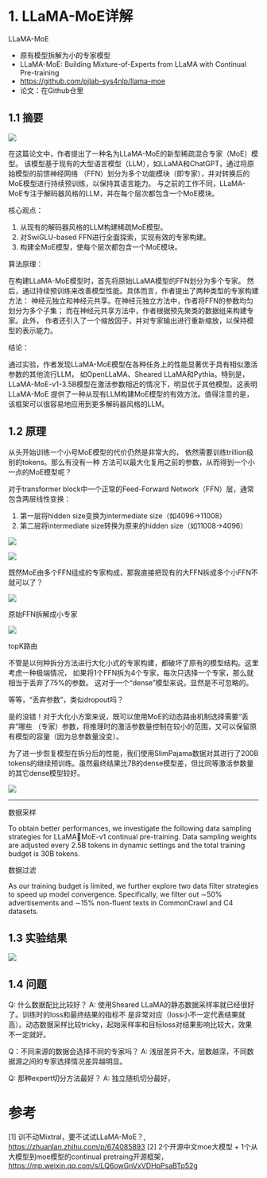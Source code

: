 # 1. LLaMA-MoE详解

LLaMA-MoE
   - 原有模型拆解为小的专家模型
   - LLaMA-MoE: Building Mixture-of-Experts from LLaMA with Continual Pre-training
   - https://github.com/pjlab-sys4nlp/llama-moe
   - 论文：在Github仓里

## 1.1 摘要

![](.01_开源代码_images/MOE原理.png)

在这篇论文中，作者提出了一种名为LLaMA-MoE的新型稀疏混合专家（MoE）模型。
该模型基于现有的大型语言模型（LLM），如LLaMA和ChatGPT，通过将原始模型的前馈神经网络
（FFN）划分为多个功能模块（即专家），并对转换后的MoE模型进行持续预训练，以保持其语言能力。
与之前的工作不同，LLaMA-MoE专注于解码器风格的LLM，并在每个层次都包含一个MoE模块。

核心观点：

1. 从现有的解码器风格的LLM构建稀疏MoE模型。
2. 对SwiGLU-based FFN进行全面探索，实现有效的专家构建。
3. 构建全MoE模型，使每个层次都包含一个MoE模块。

算法原理：

在构建LLaMA-MoE模型时，首先将原始LLaMA模型的FFN划分为多个专家。
然后，通过持续预训练来改善模型性能。具体而言，作者提出了两种类型的专家构建方法：
神经元独立和神经元共享。在神经元独立方法中，作者将FFN的参数均匀划分为多个子集；
而在神经元共享方法中，作者根据预先聚类的数据组来构建专家。此外，
作者还引入了一个缩放因子，并对专家输出进行重新缩放，以保持模型的表示能力。

结论：

通过实验，作者发现LLaMA-MoE模型在各种任务上的性能显著优于具有相似激活参数的其他流行LLM，
如OpenLLaMA、Sheared LLaMA和Pythia。特别是，
LLaMA-MoE-v1-3.5B模型在激活参数相近的情况下，明显优于其他模型。这表明LLaMA-MoE
提供了一种从现有LLM构建MoE模型的有效方法。值得注意的是，该框架可以很容易地应用到更多解码器风格的LLM。

## 1.2 原理

从头开始训练一个小号MoE模型的代价仍然是非常大的，
依然需要训练trillion级别的tokens。那么有没有一种
方法可以最大化复用之前的参数，从而得到一个小一点的MoE模型呢？

对于transformer block中一个正常的Feed-Forward Network（FFN）层，通常包含两层线性变换：

1. 第一层将hidden size变换为intermediate size（如4096→11008）
2. 第二层将intermediate size转换为原来的hidden size（如11008→4096）

![](.03_llama_moe_images/llama_moe原理图.png)

![](.01_开源代码_images/原始FFN.png)

既然MoE由多个FFN组成的专家构成，那我直接把现有的大FFN拆成多个小FFN不就可以了？

![](.01_开源代码_images/原始FFN拆解成小专家.png)

原始FFN拆解成小专家

![](.01_开源代码_images/topK路由.png)

topK路由

不管是以何种拆分方法进行大化小式的专家构建，都破坏了原有的模型结构。这里考虑一种极端情况，
如果将1个FFN拆为4个专家，每次只选择一个专家，那么就相当于丢弃了75%的参数。
这对于一个“dense”模型来说，显然是不可忽略的。

等等，“丢弃参数”，类似dropout吗？

是的没错！对于大化小方案来说，既可以使用MoE的动态路由机制选择需要“丢弃”哪些
（专家）参数，将推理时的激活参数量控制在较小的范围，又可以保留原有模型的容量（因为总参数量没变）。

为了进一步恢复模型在拆分后的性能，我们使用SlimPajama数据对其进行了200B 
tokens的继续预训练。虽然最终结果比7B的dense模型差，但比同等激活参数量的其它dense模型较好。

![](.01_开源代码_images/性能图.png)

*** 

数据采样

To obtain better performances, we investigate the following data sampling strategies 
for LLaMAMoE-v1 continual pre-training. Data sampling weights are adjusted every 2.5B tokens in dynamic
settings and the total training budget is 30B tokens.

数据过滤

As our training budget is limited, we further explore two data filter strategies to
speed up model convergence. Specifically, we filter out ∼50% advertisements and ∼15% non-fluent
texts in CommonCrawl and C4 datasets.

## 1.3 实验结果

![](.03_llama_moe_images/实验结果.png)

## 1.4 问题

Q: 什么数据配比比较好？
A: 使用Sheared LLaMA的静态数据采样率就已经很好了。训练时的loss和最终结果的指标不
   是非常对应（loss小不一定代表结果就高）。动态数据采样比较tricky，起始采样率和目标loss对结果影响比较大，效果不一定就好。

Q：不同来源的数据会选择不同的专家吗？
A: 浅层差异不大，层数越深，不同数据源之间的专家选择情况差异越明显。

Q: 那种expert切分方法最好？
A: 独立随机切分最好，

# 参考

[1] 训不动Mixtral，要不试试LLaMA-MoE？, https://zhuanlan.zhihu.com/p/674085893
[2] 2个开源中文moe大模型 + 1个从大模型到moe模型的continual pretraing开源框架，
https://mp.weixin.qq.com/s/LQ6owGnVxVDHpPsaBTp52g